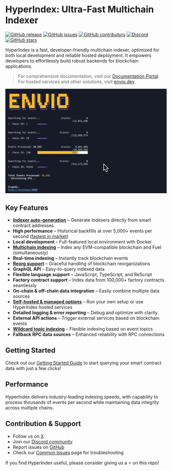 # HyperIndex: Ultra-Fast Multichain Indexer

[![GitHub release](https://img.shields.io/github/release/enviodev/hyperindex.svg)](https://github.com/enviodev/hyperindex/releases) [![GitHub issues](https://img.shields.io/github/issues/enviodev/hyperindex.svg)](https://github.com/enviodev/hyperindex/issues) [![GitHub contributors](https://img.shields.io/github/contributors/enviodev/hyperindex.svg)](https://github.com/enviodev/hyperindex/graphs/contributors) [![Discord](https://img.shields.io/badge/Discord-Join%20Chat-7289da?logo=discord&logoColor=white)](https://discord.gg/DhfFhzuJQh) [![GitHub stars](https://img.shields.io/github/stars/enviodev/hyperindex.svg)](https://github.com/enviodev/hyperindex/stargazers)

HyperIndex is a fast, developer-friendly multichain indexer, optimized for both local development and reliable hosted deployment. It empowers developers to effortlessly build robust backends for blockchain applications.

> For comprehensive documentation, visit our [Documentation Portal](https://docs.envio.dev).
> For hosted services and other solutions, visit [envio.dev](https://envio.dev).

![Envio Sync Gif](./sync.gif)

## Key Features

- **[Indexer auto-generation](https://docs.envio.dev/docs/HyperIndex/contract-import)** – Generate Indexers directly from smart contract addresses
- **High performance** – Historical backfills at over 5,000+ events per second ([fastest in market](https://docs.envio.dev/blog/indexer-benchmarking-results))
- **Local development** – Full-featured local environment with Docker
- **[Multichain indexing](https://docs.envio.dev/docs/HyperIndex/multichain-indexing)** – Index any EVM-compatible blockchain and Fuel (simultaneously)
- **Real-time indexing** – Instantly track blockchain events
- **[Reorg support](https://docs.envio.dev/docs/HyperIndex/reorgs-support)** – Graceful handling of blockchain reorganizations
- **GraphQL API** – Easy-to-query indexed data
- **Flexible language support** – JavaScript, TypeScript, and ReScript
- **Factory contract support** – Index data from 100,000+ factory contracts seamlessly
- **On-chain & off-chain data integration** – Easily combine multiple data sources
- **[Self-hosted & managed options](https://docs.envio.dev/docs/HyperIndex/hosted-service)** – Run your own setup or use HyperIndex hosted services
- **Detailed logging & error reporting** – Debug and optimize with clarity
- **External API actions** – Trigger external services based on blockchain events
- **[Wildcard topic indexing](https://docs.envio.dev/docs/HyperIndex/wildcard-indexing)** – Flexible indexing based on event topics
- **Fallback RPC data sources** – Enhanced reliability with RPC connections

## Getting Started

Check out our [Getting Started Guide](https://docs.envio.dev/docs/HyperIndex/getting-started) to start querying your smart contract data with just a few clicks!

## Performance

HyperIndex delivers industry-leading indexing speeds, with capability to process thousands of events per second while maintaining data integrity across multiple chains.

## Contribution & Support

- Follow us on [X](https://twitter.com/envio_indexer)
- Join our [Discord community](https://discord.gg/DhfFhzuJQh)
- Report issues on [GitHub](https://github.com/enviodev/hyperindex/issues/new/choose)
- Check our [Common Issues](https://docs.envio.dev/docs/common-issues) page for troubleshooting

If you find HyperIndex useful, please consider giving us a ⭐ on this repo!
